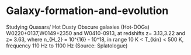 # Galaxy-formation-and-evolution
Studying Quasars/ Hot Dusty Obscure galaxies (Hot-DOGs) W0220+0137,W0149+2350 and W0410-0913, at redshifts z= 3.13,3.22 and z= 3.63, where n_{H_2} = 10^{16} - 10^18, in range 10 K < T_{kin} < 500 K, frequency 110 Hz to 1100 Hz (Source: Splatologue)
